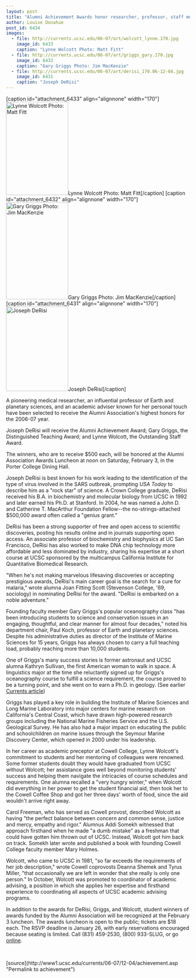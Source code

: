 ```yaml
---
layout: post
title: "Alumni Achievement Awards honor researcher, professor, staff member"
author: Louise Donahue 
post_id: 6434
images:
  - file: http://currents.ucsc.edu/06-07/art/wolcott_lynne.170.jpg
    image_id: 6433
    caption: "Lynne Wolcott Photo: Matt Fitt"
  - file: http://currents.ucsc.edu/06-07/art/griggs_gary.170.jpg
    image_id: 6432
    caption: "Gary Griggs Photo: Jim MacKenzie"
  - file: http://currents.ucsc.edu/06-07/art/derisi_170.06-12-04.jpg
    image_id: 6431
    caption: "Joseph DeRisi"
---
```


[caption id="attachment_6433" align="alignnone" width="170"]<a href="http://localhost/mysite/wp-content/uploads/2006/12/wolcott_lynne.170.jpg"><img class="size-full wp-image-6433" src="http://localhost/mysite/wp-content/uploads/2006/12/wolcott_lynne.170.jpg" alt="Lynne Wolcott Photo: Matt Fitt" width="170" height="255" /></a>Lynne Wolcott Photo: Matt Fitt[/caption]
[caption id="attachment_6432" align="alignnone" width="170"]<a href="http://localhost/mysite/wp-content/uploads/2006/12/griggs_gary.170.jpg"><img class="size-full wp-image-6432" src="http://localhost/mysite/wp-content/uploads/2006/12/griggs_gary.170.jpg" alt="Gary Griggs Photo: Jim MacKenzie" width="170" height="265" /></a>Gary Griggs Photo: Jim MacKenzie[/caption]
[caption id="attachment_6431" align="alignnone" width="170"]<a href="http://localhost/mysite/wp-content/uploads/2006/12/derisi_170.06-12-04.jpg"><img class="size-full wp-image-6431" src="http://localhost/mysite/wp-content/uploads/2006/12/derisi_170.06-12-04.jpg" alt="Joseph DeRisi" width="170" height="231" /></a>Joseph DeRisi[/caption]
<a name="content" id="content"></a>
<p>
  A pioneering medical researcher, an influential professor of Earth and planetary sciences, and an academic adviser known for her personal touch have been selected to receive the Alumni Association's highest honors for the 2006-07 year.
</p>
<p>
  Joseph DeRisi will receive the Alumni Achievement Award; Gary Griggs, the Distinguished Teaching Award; and Lynne Wolcott, the Outstanding Staff Award.
</p>
<p>
  The winners, who are to receive $500 each, will be honored at the Alumni Association Awards Luncheon at noon on Saturday, February 3, in the Porter College Dining Hall.
</p>
<p>
  Joseph DeRisi is best known for his work leading to the identification of the type of virus involved in the SARS outbreak, prompting <i>USA Today</i> to describe him as a "rock star" of science. A Crown College graduate, DeRisi received his B.A. in biochemistry and molecular biology from UCSC in 1992 and later earned his Ph.D. at Stanford. In 2004, he was named a John D. and Catherine T. MacArthur Foundation Fellow--the no-strings-attached $500,000 award often called a "genius grant."
</p>
<p>
  DeRisi has been a strong supporter of free and open access to scientific discoveries, posting his results online and in journals supporting open access. An associate professor of biochemistry and biophysics at UC San Francisco, DeRisi has also worked to make DNA chip technology more affordable and less dominated by industry, sharing his expertise at a short course at UCSC sponsored by the multicampus California Institute for Quantitative Biomedical Research.
</p>
<p>
  "When he's not making marvelous lifesaving discoveries or accepting prestigious awards, DeRisi's main career goal is the search for a cure for malaria," wrote alumna Joan Fitting Scott (Stevenson College, '69, sociology) in nominating DeRisi for the award. "DeRisi is embarked on a noble adventure."
</p>
<p>
  Founding faculty member Gary Griggs's popular oceanography class "has been introducing students to science and conservation issues in an engaging, thoughtful, and clear manner for almost four decades," noted his department chair, Paul Koch, professor of Earth and planetary sciences. Despite his administrative duties as director of the Institute of Marine Sciences for 15 years, Griggs has always chosen to carry a full teaching load, probably reaching more than 10,000 students.
</p>
<p>
  One of Griggs's many success stories is former astronaut and UCSC alumna Kathryn Sullivan, the first American woman to walk in space. A linguistics major at the time she reluctantly signed up for Griggs's oceanography course to fulfill a science requirement, the course proved to be a turning point, and she went on to earn a Ph.D. in geology. (See earlier <a href="http://currents.ucsc.edu/05-06/05-01/brief-sullivan.asp">Currents article</a>)
</p>
<p>
  Griggs has played a key role in building the Institute of Marine Sciences and Long Marine Laboratory into major centers for marine research on California's Central Coast, which have drawn high-powered research groups including the National Marine Fisheries Service and the U.S. Geological Survey. He has also had a major impact on educating the public and schoolchildren on marine issues through the Seymour Marine Discovery Center, which opened in 2000 under his leadership.
</p>
<p>
  In her career as academic preceptor at Cowell College, Lynne Wolcott's commitment to students and her mentoring of colleagues were renowned. Some former students doubt they would have graduated from UCSC without Wolcott; her assistance goes well beyond monitoring students' success and helping them navigate the intricacies of course schedules and requirements. One alumna recalled a "very hungry winter," when Wolcott did everything in her power to get the student financial aid, then took her to the Cowell Coffee Shop and got her three days' worth of food, since the aid wouldn't arrive right away.
</p>
<p>
  Carol Freeman, who has served as Cowell provost, described Wolcott as having "the perfect balance between concern and common sense, justice and mercy, empathy and rigor." Alumnus Addi Somekh witnessed that approach firsthand when he made "a dumb mistake" as a freshman that could have gotten him thrown out of UCSC. Instead, Wolcott got him back on track. Somekh later wrote and published a book with founding Cowell College faculty member Mary Holmes.
</p>
<p>
  Wolcott, who came to UCSC in 1981, "so far exceeds the requirements of her job description," wrote Cowell coprovosts Deanna Shemek and Tyrus Miller, "that occasionally we are left in wonder that she really is only one person." In October, Wolcott was promoted to coordinator of academic advising, a position in which she applies her expertise and firsthand experience to coordinating all aspects of UCSC academic advising programs.
</p>
<p>
  In addition to the awards for DeRisi, Griggs, and Wolcott, student winners of awards funded by the Alumni Association will be recognized at the February 3 luncheon. The awards luncheon is open to the public; tickets are $18 each. The RSVP deadline is January 26, with early reservations encouraged because seating is limited. Call (831) 459-2530, (800) 933-SLUG, or go <a href="http://www.ucsc.onlinecommunity.com/cgi-any/activities.dll/show?sitename=UCSC&amp;id=73&amp;bid=&amp;template=event_register.htm">online</a>.
</p>
<p>
  <br>
</p>
[source](http://www1.ucsc.edu/currents/06-07/12-04/achievement.asp "Permalink to achievement")
